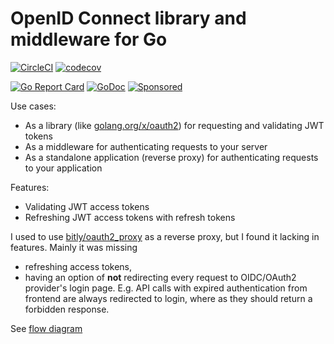 # OpenID Connect library and middleware for Go

[![CircleCI](https://circleci.com/gh/janivihervas/oidc-go.svg?style=svg)](https://circleci.com/gh/janivihervas/oidc-go)
[![codecov](https://codecov.io/gh/janivihervas/oidc-go/branch/master/graph/badge.svg)](https://codecov.io/gh/janivihervas/oidc-go)

[![Go Report Card](https://goreportcard.com/badge/github.com/janivihervas/oidc-go)](https://goreportcard.com/report/github.com/janivihervas/oidc-go)
[![GoDoc](https://godoc.org/github.com/janivihervas/oidc-go?status.svg)](https://godoc.org/github.com/janivihervas/oidc-go)
[![Sponsored](https://img.shields.io/badge/chilicorn-sponsored-brightgreen.svg?logo=data%3Aimage%2Fpng%3Bbase64%2CiVBORw0KGgoAAAANSUhEUgAAAA4AAAAPCAMAAADjyg5GAAABqlBMVEUAAAAzmTM3pEn%2FSTGhVSY4ZD43STdOXk5lSGAyhz41iz8xkz2HUCWFFhTFFRUzZDvbIB00Zzoyfj9zlHY0ZzmMfY0ydT0zjj92l3qjeR3dNSkoZp4ykEAzjT8ylUBlgj0yiT0ymECkwKjWqAyjuqcghpUykD%2BUQCKoQyAHb%2BgylkAyl0EynkEzmkA0mUA3mj86oUg7oUo8n0k%2FS%2Bw%2Fo0xBnE5BpU9Br0ZKo1ZLmFZOjEhesGljuzllqW50tH14aS14qm17mX9%2Bx4GAgUCEx02JySqOvpSXvI%2BYvp2orqmpzeGrQh%2Bsr6yssa2ttK6v0bKxMBy01bm4zLu5yry7yb29x77BzMPCxsLEzMXFxsXGx8fI3PLJ08vKysrKy8rL2s3MzczOH8LR0dHW19bX19fZ2dna2trc3Nzd3d3d3t3f39%2FgtZTg4ODi4uLj4%2BPlGxLl5eXm5ubnRzPn5%2Bfo6Ojp6enqfmzq6urr6%2Bvt7e3t7u3uDwvugwbu7u7v6Obv8fDz8%2FP09PT2igP29vb4%2BPj6y376%2Bu%2F7%2Bfv9%2Ff39%2Fv3%2BkAH%2FAwf%2FtwD%2F9wCyh1KfAAAAKXRSTlMABQ4VGykqLjVCTVNgdXuHj5Kaq62vt77ExNPX2%2Bju8vX6%2Bvr7%2FP7%2B%2FiiUMfUAAADTSURBVAjXBcFRTsIwHAfgX%2FtvOyjdYDUsRkFjTIwkPvjiOTyX9%2FAIJt7BF570BopEdHOOstHS%2BX0s439RGwnfuB5gSFOZAgDqjQOBivtGkCc7j%2B2e8XNzefWSu%2BsZUD1QfoTq0y6mZsUSvIkRoGYnHu6Yc63pDCjiSNE2kYLdCUAWVmK4zsxzO%2BQQFxNs5b479NHXopkbWX9U3PAwWAVSY%2FpZf1udQ7rfUpQ1CzurDPpwo16Ff2cMWjuFHX9qCV0Y0Ok4Jvh63IABUNnktl%2B6sgP%2BARIxSrT%2FMhLlAAAAAElFTkSuQmCC)](http://spiceprogram.org/oss-sponsorship)

<!-- toc -->

<!-- tocstop -->

Use cases:

- As a library (like [golang.org/x/oauth2](https://godoc.org/golang.org/x/oauth2)) for requesting and validating JWT tokens
- As a middleware for authenticating requests to your server
- As a standalone application (reverse proxy) for authenticating requests to your application

Features:

- Validating JWT access tokens
- Refreshing JWT access tokens with refresh tokens

I used to use [bitly/oauth2_proxy](https://github.com/bitly/oauth2_proxy) as a reverse proxy, but I found it lacking in features. Mainly it was missing

- refreshing access tokens,
- having an option of **not** redirecting every request to OIDC/OAuth2 provider's login page. E.g. API calls with expired authentication from frontend are always redirected to login, where as they should return a forbidden response.

See [flow diagram](doc/flow-diagram.md)
